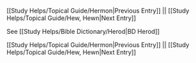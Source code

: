 [[Study Helps/Topical Guide/Hermon|Previous Entry]]  ||  [[Study Helps/Topical Guide/Hew, Hewn|Next Entry]]

 See [[Study Helps/Bible Dictionary/Herod|BD Herod]]

[[Study Helps/Topical Guide/Hermon|Previous Entry]]  ||  [[Study Helps/Topical Guide/Hew, Hewn|Next Entry]]